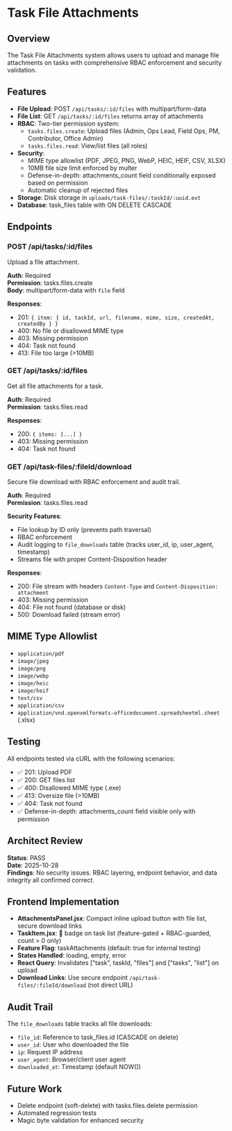 # Task File Attachments

## Overview
The Task File Attachments system allows users to upload and manage file attachments on tasks with comprehensive RBAC enforcement and security validation.

## Features
- **File Upload**: POST `/api/tasks/:id/files` with multipart/form-data
- **File List**: GET `/api/tasks/:id/files` returns array of attachments
- **RBAC**: Two-tier permission system:
  - `tasks.files.create`: Upload files (Admin, Ops Lead, Field Ops, PM, Contributor, Office Admin)
  - `tasks.files.read`: View/list files (all roles)
- **Security**:
  - MIME type allowlist (PDF, JPEG, PNG, WebP, HEIC, HEIF, CSV, XLSX)
  - 10MB file size limit enforced by multer
  - Defense-in-depth: attachments_count field conditionally exposed based on permission
  - Automatic cleanup of rejected files
- **Storage**: Disk storage in `uploads/task-files/:taskId/:uuid.ext`
- **Database**: task_files table with ON DELETE CASCADE

## Endpoints

### POST /api/tasks/:id/files
Upload a file attachment.

**Auth**: Required  
**Permission**: tasks.files.create  
**Body**: multipart/form-data with `file` field

**Responses**:
- 201: `{ item: { id, taskId, url, filename, mime, size, createdAt, createdBy } }`
- 400: No file or disallowed MIME type
- 403: Missing permission
- 404: Task not found
- 413: File too large (>10MB)

### GET /api/tasks/:id/files
Get all file attachments for a task.

**Auth**: Required  
**Permission**: tasks.files.read

**Responses**:
- 200: `{ items: [...] }`
- 403: Missing permission
- 404: Task not found

### GET /api/task-files/:fileId/download
Secure file download with RBAC enforcement and audit trail.

**Auth**: Required  
**Permission**: tasks.files.read

**Security Features**:
- File lookup by ID only (prevents path traversal)
- RBAC enforcement
- Audit logging to `file_downloads` table (tracks user_id, ip, user_agent, timestamp)
- Streams file with proper Content-Disposition header

**Responses**:
- 200: File stream with headers `Content-Type` and `Content-Disposition: attachment`
- 403: Missing permission
- 404: File not found (database or disk)
- 500: Download failed (stream error)

## MIME Type Allowlist
- `application/pdf`
- `image/jpeg`
- `image/png`
- `image/webp`
- `image/heic`
- `image/heif`
- `text/csv`
- `application/csv`
- `application/vnd.openxmlformats-officedocument.spreadsheetml.sheet` (.xlsx)

## Testing
All endpoints tested via cURL with the following scenarios:
- ✅ 201: Upload PDF
- ✅ 200: GET files list
- ✅ 400: Disallowed MIME type (.exe)
- ✅ 413: Oversize file (>10MB)
- ✅ 404: Task not found
- ✅ Defense-in-depth: attachments_count field visible only with permission

## Architect Review
**Status**: PASS  
**Date**: 2025-10-28  
**Findings**: No security issues. RBAC layering, endpoint behavior, and data integrity all confirmed correct.

## Frontend Implementation
- **AttachmentsPanel.jsx**: Compact inline upload button with file list, secure download links
- **TaskItem.jsx**: 📎 badge on task list (feature-gated + RBAC-guarded, count > 0 only)
- **Feature Flag**: taskAttachments (default: true for internal testing)
- **States Handled**: loading, empty, error
- **React Query**: Invalidates ["task", taskId, "files"] and ["tasks", "list"] on upload
- **Download Links**: Use secure endpoint `/api/task-files/:fileId/download` (not direct URL)

## Audit Trail
The `file_downloads` table tracks all file downloads:
- `file_id`: Reference to task_files.id (CASCADE on delete)
- `user_id`: User who downloaded the file
- `ip`: Request IP address
- `user_agent`: Browser/client user agent
- `downloaded_at`: Timestamp (default NOW())

## Future Work
- Delete endpoint (soft-delete) with tasks.files.delete permission
- Automated regression tests
- Magic byte validation for enhanced security

